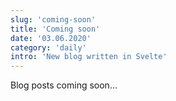 ```yaml
---
slug: 'coming-soon'
title: 'Coming soon'
date: '03.06.2020'
category: 'daily'
intro: 'New blog written in Svelte'
---
```


Blog posts coming soon...

<!-- `javascript console.log("test code highlight")` -->
